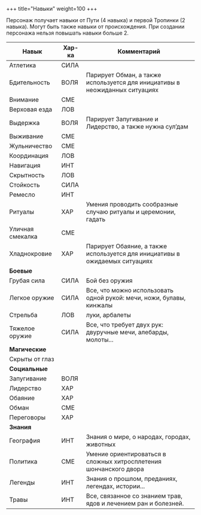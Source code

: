 +++
title="Навыки"
weight=100
+++

Персонаж получает навыки от Пути (4 навыка) и первой Тропинки (2 навыка). Могут быть также навыки от происхождения. При создании персонажа нельзя повышать навыки больше 2.

|Навык|Хар-ка|Комментарий
|----|--|----|
|Атлетика|СИЛА|
|Бдительность|ВОЛЯ|Парирует Обман, а также используется для инициативы в неожиданных ситуациях
|Внимание|СМЕ|
|Верховая езда|ЛОВ|
|Выдержка|ВОЛЯ|Парирует Запугивание и Лидерство, а также нужна сул’дам
|Выживание|СМЕ|
|Жульничество|СМЕ|
|Координация|ЛОВ|
|Навигация|ИНТ
|Скрытность|ЛОВ
|Стойкость|СИЛА
|Ремесло|ИНТ
|Ритуалы|ХАР|Умения проводить сообразные случаю ритуалы и церемонии, гадать
|Уличная смекалка|СМЕ|
|Хладнокровие|ХАР|Парирует Обаяние, а также используется для инициативы в ожидаемых ситуациях
|**Боевые**|
|Грубая сила|СИЛА|Бой без оружия
|Легкое оружие|СИЛА|Все, что можно использовать одной рукой: мечи, ножи, булавы, кинжалы
|Стрельба|ЛОВ|луки, арбалеты
|Тяжелое оружие|СИЛА|Все, что требует двух рук: двуручные мечи, алебарды, молоты...
|**Магические**|
|Скрыты от глаз||
|**Социальные**||
|Запугивание|ВОЛЯ|
|Лидерство|ХАР|
|Обаяние|ХАР|
|Обман|СМЕ|
|Переговоры|ХАР|
|**Знания**||
|География|ИНТ|Знания о мире, о народах, городах, животных
|Политика|СМЕ|Умение ориентироваться в сложных хитросплетения шончанского двора
|Легенды|ИНТ|Знания о прошлом, преданиях, легендах, истории...
|Травы|ИНТ|Все, связанное со знанием трав, ядов и лечением ран и болезней.